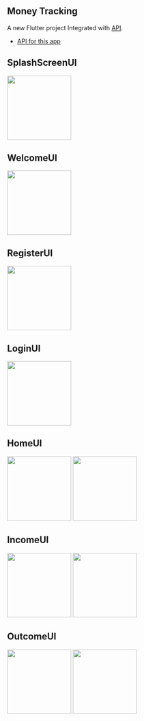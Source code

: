 ## Money Tracking

A new Flutter project Integrated with <a href="https://github.com/Tarasato/moneyTrackingAPI">API</a>.

- [API for this app](https://github.com/Tarasato/moneyTrackingAPI)

## SplashScreenUI
<img src="https://github.com/user-attachments/assets/f735ce83-2db7-42e0-b176-1a7e56c683d8" width="150px">
<br>

## WelcomeUI
<img src="https://github.com/user-attachments/assets/1773d1bb-04a3-41c6-a010-e1b8074bc986" width="150px">
<br>

## RegisterUI
<img src="https://github.com/user-attachments/assets/25ae3d29-9a48-48a7-a843-64679b8ebd5d" width="150px">
<br>

## LoginUI
<img src="https://github.com/user-attachments/assets/d7421405-f41e-4b78-bfdc-6514f539e119" width="150px">
<br>

## HomeUI
<img src="https://github.com/user-attachments/assets/7c451e12-77c2-470f-b508-494db053862b" width="150px">
<img src="https://github.com/user-attachments/assets/3abc4e7d-af0c-4f12-9462-0b51aabff178" width="150px">
<br>

## IncomeUI
<img src="https://github.com/user-attachments/assets/621a4bf2-bd81-4733-b058-449a55ae68ab" width="150px">
<img src="https://github.com/user-attachments/assets/ce6599aa-1357-4650-aa68-ff8be1364c7f" width="150px">
<br>

## OutcomeUI
<img src="https://github.com/user-attachments/assets/b378dd9b-7eca-4787-ae7e-a7ccccaf9f24" width="150px">
<img src="https://github.com/user-attachments/assets/adb42fe6-f195-4be5-840e-d89befe73e3e" width="150px">
